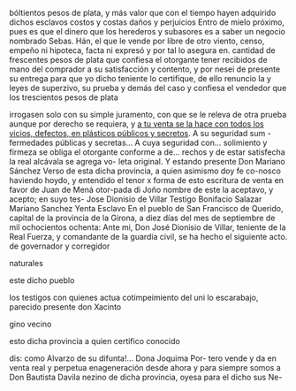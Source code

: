 bóltientos pesos de plata, y más valor que con el tiempo hayen
adquirido dichos esclavos costos y costas daños y perjuicios
Entro de mielo próximo, pues es que el dinero que los herederos y subasores es a saber un negocio nombrado Sebas. Hán, el que le vende por libre de otro viento, censo, empeño ni hipoteca, facta ni expresó y por tal lo asegura en.
cantidad de frescentes pesos de plata que confiesa el otorgante tener recibidos de mano del comprador a su satisfacción y contento, y por nesei de presente su entrega para que yo dicho teniente lo certifique, de ello renuncio la
y leyes de superzivo, su prueba y demás del caso
y confiesa el vendedor que los trescientos pesos de plata

irrogasen solo con su simple juramento, con que se le releva de otra prueba aunque por derecho se requiera, y <a href="https://www.example.com">a tu venta se la hace con todos los vicios, defectos, en <a href="https://www.example.com">plásticos públicos y secretos</a>. A su seguridad sum -
fermedades públicas y secretas... A cuya seguridad con... solimiento y firmeza se obliga el otorgante conforme a de... rechos y de estar satisfecha la real alcávala se agrega vo- leta original. Y estando presente Don Mariano Sánchez
Verso de esta dicha provincia, a quien asimismo doy fe co-nosco haviendo hoydo, y entendido el tenor x forma de esto escritura de venta en favor de Juan de Mená otor-pada di Joño nombre de este la aceptavo, y acepto; en suyo tes-
Jose Dionisio de Villar
Testigo Bonifacio Salazar
Mariano Sanchez
Yenta Esclavo
En el pueblo de San Francisco de Querido, capital de la provincia de la Girona, a diez días del mes de septiembre de mil ochocientos ochenta: Ante mi, Don José Dionisio de Villar, teniente de la Real Fuerza, y comandante de la guardia civil, se ha hecho el siguiente acto.
de
governador
y
corregidor

naturales

este
dicho
pueblo

los
testigos
con
quienes
actua
cotimpeimiento
del
uni
lo
escarabajo,
parecido
presente
don
Xacinto

gino
vecino

esto
dicha
provincia
a
quien
certifico
conocido

dis:
como Alvarzo de su difunta!...
Dona Joquima Por-
tero vende y da en venta real y perpetua enageneración
desde ahora y para siempre somos a Don Bautista Davila
nezino de dicha provincia, oyesa para el dicho sus Ne-